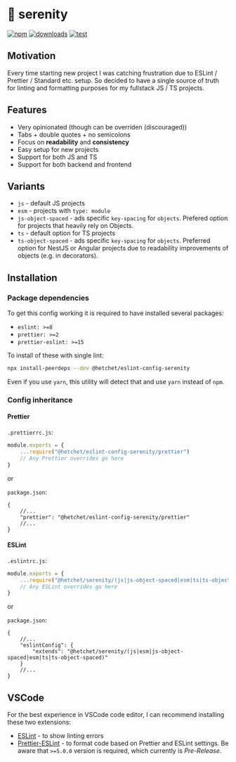 # 🪷 serenity

[![npm][npm-image]][npm-url]
[![downloads][downloads-image]][downloads-url]
[![test][serenity-image]][serenity-url]

[npm-image]: https://img.shields.io/npm/v/@hetchet/eslint-config-serenity.svg?style=flat
[npm-url]: https://npmjs.org/package/@hetchet/eslint-config-serenity
[downloads-image]: https://img.shields.io/npm/dm/@hetchet/eslint-config-serenity.svg?style=flat
[downloads-url]: https://npmjs.org/package/@hetchet/eslint-config-serenity
[serenity-image]: https://img.shields.io/badge/code%20style-%F0%9F%AA%B7%20serenity-4AD3BA?style=flat
[serenity-url]: https://npmjs.org/package/@hetchet/serenity

## Motivation

Every time starting new project I was catching frustration due to ESLint / Prettier / Standard etc. setup. So decided to have a single source of truth for linting and formatting purposes for my fullstack JS / TS projects.

## Features

- Very opinionated (though can be overriden (discouraged))
- Tabs + double quotes + no semicolons
- Focus on **readability** and **consistency**
- Easy setup for new projects
- Support for both JS and TS
- Support for both backend and frontend

## Variants
- `js` - default JS projects
- `esm` - projects with `type: module`
- `js-object-spaced` - ads specific `key-spacing` for `objects`. Prefered option for projects that heavily rely on Objects.
- `ts` - default option for TS projects
- `ts-object-spaced` - ads specific `key-spacing` for `objects`. Preferred option for NestJS or Angular projects due to readability improvements of objects (e.g. in decorators).

## Installation

### Package dependencies

To get this config working it is required to have installed several packages:

- `eslint: >=8`
- `prettier: >=2`
- `prettier-eslint: >=15`

To install of these with single lint:

```sh
npx install-peerdeps --dev @hetchet/eslint-config-serenity
```

Even if you use `yarn`, this utility will detect that and use `yarn` instead of `npm`.

### Config inheritance

#### Prettier

`.prettierrc.js`:

```js
module.exports = {
	...require("@hetchet/eslint-config-serenity/prettier")
	// Any Prettier overrides go here
}
```

or

`package.json`:

```jsonc
{
	//...
	"prettier": "@hetchet/eslint-config-serenity/prettier"
	//...
}
```

#### ESLint

`.eslintrc.js`:

```ts
module.exports = {
	...require("@hetchet/serenity/(js|js-object-spaced|esm|ts|ts-object-spaced)")
	// Any ESLint overrides go here
}
```

or

`package.json`:

```jsonc
{
	//...
	"eslintConfig": {
		"extends": "@hetchet/serenity/(js|esm|js-object-spaced|esm|ts|ts-object-spaced)"
	}
	//...
}
```

## VSCode

For the best experience in VSCode code editor, I can recommend installing these two extensions:

- [ESLint](https://marketplace.visualstudio.com/items?itemName=dbaeumer.vscode-eslint) - to show linting errors
- [Prettier-ESLint](https://marketplace.visualstudio.com/items?itemName=rvest.vs-code-prettier-eslint) - to format code based on Prettier and ESLint settings. Be aware that `>=5.0.0` version is required, which currently is _Pre-Release_.

